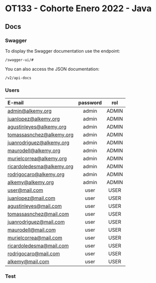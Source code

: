 # OT133 - Cohorte Enero 2022 - Java

## Docs

### Swagger

To display the Swagger documentation use the endpoint:

```
/swagger-ui/#
```

You can also access the JSON documentation:

```
/v2/api-docs
```

### Users

| E-mail                    | password |  rol  |
| :------------------------ | :------: | :---: |
| admin@alkemy.org          |  admin   | ADMIN |
| juanlopez@alkemy.org      |  admin   | ADMIN |
| agustinleyes@alkemy.org   |  admin   | ADMIN |
| tomassasnchez@alkemy.org  |  admin   | ADMIN |
| juanrodriguez@alkemy.org  |  admin   | ADMIN |
| maurodell@alkemy.org      |  admin   | ADMIN |
| murielcorrea@alkemy.org   |  admin   | ADMIN |
| ricardoledesma@alkemy.org |  admin   | ADMIN |
| rodrigocaro@alkemy.org    |  admin   | ADMIN |
| alkemy@alkemy.org         |  admin   | ADMIN |
| user@mail.com             |   user   | USER  |
| juanlopez@mail.com        |   user   | USER  |
| agustinleyes@mail.com     |   user   | USER  |
| tomassasnchez@mail.com    |   user   | USER  |
| juanrodriguez@mail.com    |   user   | USER  |
| maurodell@mail.com        |   user   | USER  |
| murielcorrea@mail.com     |   user   | USER  |
| ricardoledesma@mail.com   |   user   | USER  |
| rodrigocaro@mail.com      |   user   | USER  |
| alkemy@mail.com           |   user   | USER  |


### Test 

